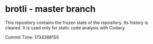 # brotli - master branch

This repository contains the frozen state of the repository.
Its history is cleared. It is used only for static code
analysis with Codacy.

Commit Time: 1734388150